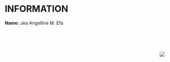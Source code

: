 # INFORMATION
**Name:** Jea Angelline M. Efa

<br></br>
<br></br>
<img align="right" src="https://upload.wikimedia.org/wikipedia/en/thumb/c/c6/New_Era_University.svg/175px-New_Era_University.svg.png">


